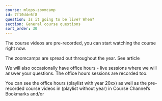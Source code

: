 ```yaml
---
course: mlops-zoomcamp
id: 7f10dde6f8
question: Is it going to be live? When?
section: General course questions
sort_order: 30
---
```


The course videos are pre-recorded, you can start watching the course right now.

The zoomcamps are spread out throughout the year. See article

We will also occasionally have office hours - live sessions where we will answer your questions. The office hours sessions are recorded too.

You can see the office hours (playlist with year 20xx) as well as the pre-recorded course videos in (playlist without year) in Course Channel’s Bookmarks and/or


